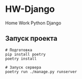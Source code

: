 # HW-Django
Home Work Python Django


## Запуск проекта
```
# Подготовка
pip install poetry
poetry install

# Запуск сервера
poetry run ./manage.py runserver
```
